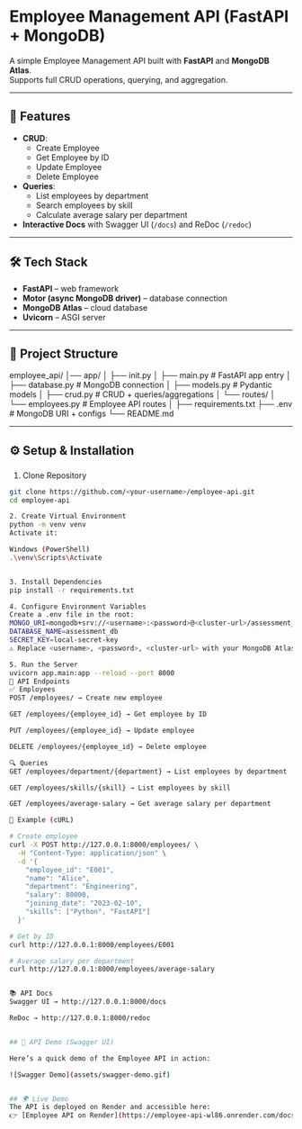# Employee Management API (FastAPI + MongoDB)

A simple Employee Management API built with **FastAPI** and **MongoDB Atlas**.  
Supports full CRUD operations, querying, and aggregation.  

---

## 🚀 Features
- **CRUD**:
  - Create Employee
  - Get Employee by ID
  - Update Employee
  - Delete Employee
- **Queries**:
  - List employees by department
  - Search employees by skill
  - Calculate average salary per department
- **Interactive Docs** with Swagger UI (`/docs`) and ReDoc (`/redoc`)

---

## 🛠️ Tech Stack
- **FastAPI** – web framework
- **Motor (async MongoDB driver)** – database connection
- **MongoDB Atlas** – cloud database
- **Uvicorn** – ASGI server

---

## 📂 Project Structure
employee_api/
│── app/
│ ├── init.py
│ ├── main.py # FastAPI app entry
│ ├── database.py # MongoDB connection
│ ├── models.py # Pydantic models
│ ├── crud.py # CRUD + queries/aggregations
│ └── routes/
│ └── employees.py # Employee API routes
│
├── requirements.txt
├── .env # MongoDB URI + configs
└── README.md


---

## ⚙️ Setup & Installation

### 
1. Clone Repository
```bash
git clone https://github.com/<your-username>/employee-api.git
cd employee-api

2. Create Virtual Environment
python -m venv venv
Activate it:

Windows (PowerShell)
.\venv\Scripts\Activate


3. Install Dependencies
pip install -r requirements.txt

4. Configure Environment Variables
Create a .env file in the root:
MONGO_URI=mongodb+srv://<username>:<password>@<cluster-url>/assessment_db?retryWrites=true&w=majority
DATABASE_NAME=assessment_db
SECRET_KEY=local-secret-key
⚠️ Replace <username>, <password>, <cluster-url> with your MongoDB Atlas details.

5. Run the Server
uvicorn app.main:app --reload --port 8000
📖 API Endpoints
✅ Employees
POST /employees/ → Create new employee

GET /employees/{employee_id} → Get employee by ID

PUT /employees/{employee_id} → Update employee

DELETE /employees/{employee_id} → Delete employee

🔍 Queries
GET /employees/department/{department} → List employees by department

GET /employees/skills/{skill} → List employees by skill

GET /employees/average-salary → Get average salary per department

🧪 Example (cURL)

# Create employee
curl -X POST http://127.0.0.1:8000/employees/ \
  -H "Content-Type: application/json" \
  -d '{
    "employee_id": "E001",
    "name": "Alice",
    "department": "Engineering",
    "salary": 80000,
    "joining_date": "2023-02-10",
    "skills": ["Python", "FastAPI"]
  }'

# Get by ID
curl http://127.0.0.1:8000/employees/E001

# Average salary per department
curl http://127.0.0.1:8000/employees/average-salary


📚 API Docs
Swagger UI → http://127.0.0.1:8000/docs

ReDoc → http://127.0.0.1:8000/redoc


## 🚀 API Demo (Swagger UI)

Here’s a quick demo of the Employee API in action:

![Swagger Demo](assets/swagger-demo.gif)


## 🌍 Live Demo
The API is deployed on Render and accessible here:  
👉 [Employee API on Render](https://employee-api-wl86.onrender.com/docs)

